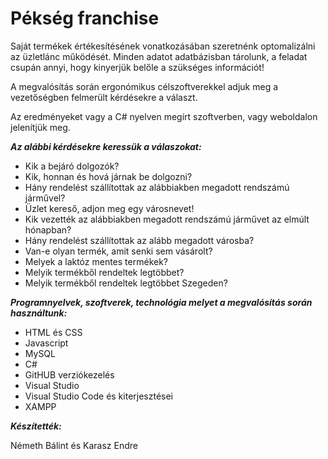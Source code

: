 # **Pékség franchise**
Saját termékek értékesítésének vonatkozásában szeretnénk optomalizálni az üzletlánc működését. Minden adatot adatbázisban tárolunk, a feladat csupán annyi, hogy kinyerjük belőle a szükséges információt! 

A megvalósítás során ergonómikus célszoftverekkel  adjuk meg a vezetőségben felmerült kérdésekre a választ. 

Az eredményeket vagy a C# nyelven megírt szoftverben, vagy weboldalon jelenítjük meg. 


***Az alábbi kérdésekre keressük a válaszokat:***
- Kik a bejáró dolgozók?
- Kik, honnan és hová járnak be dolgozni?
- Hány rendelést szállítottak az alábbiakben megadott rendszámú járművel?
- Üzlet kereső, adjon meg egy városnevet!
- Kik vezették az alábbiakben megadott rendszámú járművet az elmúlt hónapban?
- Hány rendelést szállítottak az alább megadott városba?
- Van-e olyan termék, amit senki sem vásárolt?
- Melyek a laktóz mentes termékek?
- Melyik termékből rendeltek legtöbbet?
- Melyik termékből rendeltek legtöbbet Szegeden?

***Programnyelvek, szoftverek, technológia melyet a megvalósítás során használtunk:***

- HTML és CSS
- Javascript
- MySQL
- C#
- GitHUB verziókezelés
- Visual Studio
- Visual Studio Code és kiterjesztései
- XAMPP

***Készítették:***

Németh Bálint és Karasz Endre
